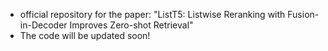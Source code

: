 - official repository for the paper: "ListT5: Listwise Reranking with Fusion-in-Decoder Improves Zero-shot Retrieval"
- The code will be updated soon!
